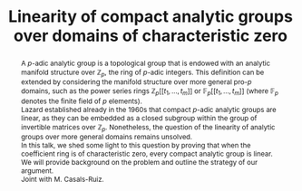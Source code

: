 ---
surname: Zozaya
speaker: Andoni Zozaya
institution: University of Ljubljana
website: https://sites.google.com/view/andonizozaya/orrialdea
title: "Linearity of compact analytic groups over domains of characteristic zero"
abstract: "A $p$-adic analytic group is a topological group that is endowed with an analytic manifold structure over $\\mathbb{Z}_p$, the ring of $p$-adic integers. This definition can be extended by considering the manifold structure over more general pro-$p$ domains, such as the power series rings $\\mathbb{Z}_p[[t_1, \\dots, t_m]]$ or $\\mathbb{F}_p[[t_1, \\dots, t_m]]$ (where $\\mathbb{F}_p$ denotes the finite field of $p$ elements).\n

Lazard established already in the 1960s that compact $p$-adic analytic groups are linear, as they can be embedded as a closed subgroup within the group of invertible matrices over $\\mathbb{Z}_p$. Nonetheless, the question of the linearity of analytic groups over more general domains remains unsolved.\n

In this talk, we shed some light to this question by proving that when the coefficient ring is of characteristic zero, every compact analytic group is linear. We will provide background on the problem and outline the strategy of our argument.\n

Joint with M. Casals-Ruiz.
"
---